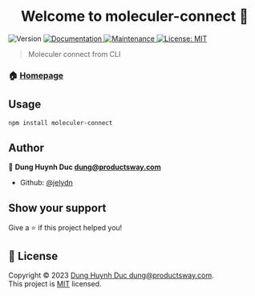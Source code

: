 <h1 align="center">Welcome to moleculer-connect 👋</h1>
<p>
  <img alt="Version" src="https://img.shields.io/badge/version-0.0.1-blue.svg?cacheSeconds=2592000" />
  <a href="https://github.com/jelydn/moleculer-connect#readme" target="_blank">
    <img alt="Documentation" src="https://img.shields.io/badge/documentation-yes-brightgreen.svg" />
  </a>
  <a href="https://github.com/jelydn/moleculer-connect/graphs/commit-activity" target="_blank">
    <img alt="Maintenance" src="https://img.shields.io/badge/Maintained%3F-yes-green.svg" />
  </a>
  <a href="https://github.com/jelydn/moleculer-connect/blob/master/LICENSE" target="_blank">
    <img alt="License: MIT" src="https://img.shields.io/github/license/jelydn/moleculer-connect" />
  </a>
</p>

> Moleculer connect from CLI

### 🏠 [Homepage](https://github.com/jellydn/moleculer-connect#readme)

## Usage

```sh
npm install moleculer-connect
```

## Author

👤 **Dung Huynh Duc <dung@productsway.com>**

-   Github: [@jelydn](https://github.com/jelydn)

## Show your support

Give a ⭐️ if this project helped you!

## 📝 License

Copyright © 2023 [Dung Huynh Duc <dung@productsway.com>](https://github.com/jelydn).<br />
This project is [MIT](https://github.com/jelydn/moleculer-connect/blob/master/LICENSE) licensed.
